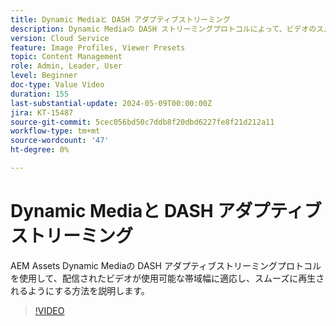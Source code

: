 ```yaml
---
title: Dynamic Mediaと DASH アダプティブストリーミング
description: Dynamic Mediaの DASH ストリーミングプロトコルによって、ビデオのスムーズな再生を確保する仕組みを説明します。
version: Cloud Service
feature: Image Profiles, Viewer Presets
topic: Content Management
role: Admin, Leader, User
level: Beginner
doc-type: Value Video
duration: 155
last-substantial-update: 2024-05-09T00:00:00Z
jira: KT-15487
source-git-commit: 5cec056bd50c7ddb8f20dbd6227fe8f21d212a11
workflow-type: tm+mt
source-wordcount: '47'
ht-degree: 0%

---
```



# Dynamic Mediaと DASH アダプティブストリーミング

AEM Assets Dynamic Mediaの DASH アダプティブストリーミングプロトコルを使用して、配信されたビデオが使用可能な帯域幅に適応し、スムーズに再生されるようにする方法を説明します。

>[!VIDEO](https://video.tv.adobe.com/v/3429072/?learn=on)
